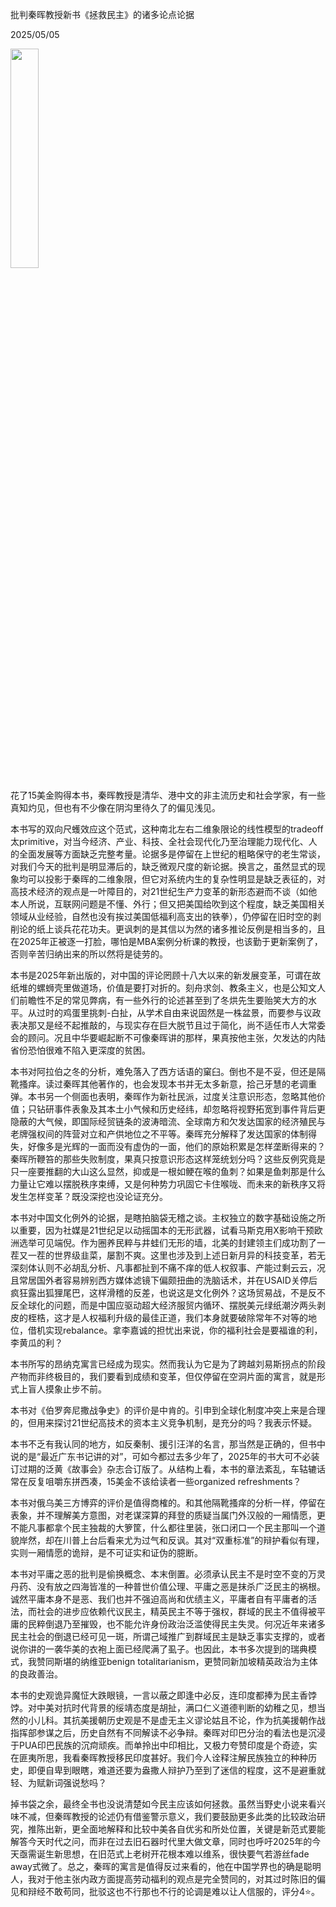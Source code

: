 批判秦晖教授新书《拯救民主》的诸多论点论据

2025/05/05

<img src="https://github.com/user-attachments/assets/63fe83ec-25a2-48a9-a40f-eeb4fb2bb80a" width="30%" height="30%">


花了15美金购得本书，秦晖教授是清华、港中文的非主流历史和社会学家，有一些真知灼见，但也有不少像在阴沟里待久了的偏见浅见。

本书写的双向尺蠖效应这个范式，这种南北左右二维象限论的线性模型的tradeoff太primitive，对当今经济、产业、科技、全社会现代化乃至治理能力现代化、人的全面发展等方面缺乏完整考量。论据多是停留在上世纪的粗略保守的老生常谈，对我们今天的批判是明显滞后的，缺乏微观尺度的新论据。换言之，虽然显式的现象均可以投影于秦晖的二维象限，但它对系统内生的复杂性明显是缺乏表征的，对高技术经济的观点是一叶障目的，对21世纪生产力变革的新形态避而不谈（如他本人所说，互联网问题是不懂、外行；但又把美国给吹到这个程度，缺乏美国相关领域从业经验，自然也没有挨过美国低福利高支出的铁拳），仍停留在旧时空的剥削论的纸上谈兵花花功夫。更讽刺的是其信以为然的诸多推论反例是相当多的，且在2025年正被逐一打脸，哪怕是MBA案例分析课的教授，也该勤于更新案例了，否则辛苦归纳出来的所以然将是徒劳的。

本书是2025年新出版的，对中国的评论罔顾十八大以来的新发展变革，可谓在故纸堆的螺蛳壳里做道场，价值是要打对折的。刻舟求剑、教条主义，也是公知文人们前瞻性不足的常见弊病，有一些外行的论述甚至到了冬烘先生要贻笑大方的水平。从过时的鸡蛋里挑刺-白扯，从学术自由来说固然是一株盆景，而要参与议政表决那又是经不起推敲的，与现实存在巨大脱节且过于简化，尚不适任市人大常委会的顾问。况且中华要崛起断不可像秦晖讲的那样，果真按他主张，欠发达的内陆省份恐怕很难不陷入更深度的贫困。

本书对阿拉伯之冬的分析，难免落入了西方话语的窠臼。倒也不是不妥，但还是隔靴搔痒。读过秦晖其他著作的，也会发现本书并无太多新意，拾己牙慧的老调重弹。本书另一个侧面也表明，秦晖作为新社民派，过度关注意识形态，忽略其他价值；只钻研事件表象及其本土小气候和历史经纬，却忽略将视野拓宽到事件背后更隐蔽的大气候，即国际经贸链条的波涛暗流、全球南方和欠发达国家的经济殖民与老牌强权间的阵营对立和产供地位之不平等。秦晖充分解释了发达国家的体制得失，好像多是光辉的一面而没有虚伪的一面，他们的原始积累是怎样垄断得来的？秦晖所鞭笞的那些失败制度，果真只按意识形态这样笼统划分吗？这些反例究竟是只一座要推翻的大山这么显然，抑或是一根如鲠在喉的鱼刺？如果是鱼刺那是什么力量让它难以摆脱秩序束缚，又是何种势力巩固它卡住喉咙、而未来的新秩序又将发生怎样变革？既没深挖也没论证充分。

本书对中国文化例外的论据，是瞎拍脑袋无稽之谈。主权独立的数字基础设施之所以重要，因为社媒是21世纪足以动摇国本的无形武器，试看马斯克用X影响干预欧洲选举可见端倪。作为圈养民粹与井蛙们无形的墙，北美的封建领主们成功割了一茬又一茬的世界级韭菜，屡割不爽。这里也涉及到上述日新月异的科技变革，若无深刻体认则不必胡乱分析、凡事都扯到不痛不痒的低人权叙事、产能过剩云云，况且常居国外者容易辨别西方媒体滤镜下偏颇扭曲的洗脑话术，并在USAID关停后疯狂露出狐狸尾巴，这样滑稽的反差，也说这是文化例外？这场贸易战，不是反不反全球化的问题，而是中国应驱动超大经济服贸内循环、摆脱美元绿纸潮汐两头剥皮的桎梏，这才是人权福利升级的最佳正道，我们本身就要破除常年不对等的地位，借机实现rebalance。拿李嘉诚的担忧出来说，你的福利社会是要福谁的利，李黄瓜的利？

本书所写的昂纳克寓言已经成为现实。然而我认为它是为了跨越刘易斯拐点的阶段产物而非终极目的，我们要看到成绩和变革，但仅停留在空洞片面的寓言，就是形式上盲人摸象止步不前。

本书对《伯罗奔尼撒战争史》的评价是中肯的。引申到全球化制度冲突上来是合理的，但用来探讨21世纪高技术的资本主义竞争机制，是充分的吗？我表示怀疑。

本书不乏有我认同的地方，如反秦制、援引汪洋的名言，那当然是正确的，但书中说的是“最近广东书记讲的对”，可如今都过去多少年了，2025年的书大可不必装订过期的泛黄《故事会》杂志合订版了。从结构上看，本书的章法紊乱，车轱辘话常在反复咀嚼东拼西凑，15美金不该给读者一些organized refreshments？

本书对俄乌美三方博弈的评价是值得商榷的。和其他隔靴搔痒的分析一样，停留在表象，并不理解美方意图，对老谋深算的拜登的质疑当属门外汉般的一厢情愿，更不能凡事都拿个民主独裁的大箩筐，什么都往里装，张口闭口一个民主那叫一个道貌岸然，却在川普上台后看来尤为过气和反讽。其对“双重标准”的辩护看似有理，实则一厢情愿的诡辩，是不可证实和证伪的臆断。

本书对平庸之恶的批判是偷换概念、本末倒置。必须承认民主不是时空不变的万灵丹药、没有放之四海皆准的一种普世价值公理、平庸之恶是抹杀广泛民主的祸根。诚然平庸本身不是恶、我们也并不强迫高尚和优绩主义，平庸者自有平庸者的活法，而社会的进步应依赖代议民主，精英民主不等于强权，群域的民主不值得被平庸的民粹倒退乃至摧毁，也不能允许身份政治泛滥使得民主失灵。何况近年来诸多民主社会的倒退已经可见一斑，所谓己域推广到群域民主是缺乏事实支撑的，或者说你讲的一袭华美的衣袍上面已经爬满了虱子。也因此，本书多次提到的瑞典模式，我赞同斯堪的纳维亚benign totalitarianism，更赞同新加坡精英政治为主体的良政善治。

本书的史观诡异魔怔大跌眼镜，一言以蔽之即逢中必反，连印度都捧为民主香饽饽。对中美对抗时代背景的绥靖态度是胡扯，满口仁义道德判断的幼稚之见，想当然的小儿科。其抗美援朝历史观是不是虚无主义谬论姑且不论，作为抗美援朝作战指挥部参谋之后，历史自然有不同解读不必争辩。秦晖对印巴分治的看法也是沉浸于PUA印巴民族的沉疴顽疾。而单拎出中印相比，又极力夸赞印度是个奇迹，实在匪夷所思，我看秦晖教授移民印度甚好。我们今人诠释注解民族独立的种种历史，即便自卑到眼瞎，难道还要为盎撒人辩护乃至到了迷信的程度，这不是避重就轻、为赋新词强说愁吗？

掉书袋之余，最终全书也没说清楚如今民主应该如何拯救。虽然当野史小说来看兴味不减，但秦晖教授的论述仍有借鉴警示意义，我们要鼓励更多此类的比较政治研究，推陈出新，更全面地解释和比较中美各自优劣和所处位置，关键是新范式要能解答今天时代之问，而非在过去旧石器时代里大做文章，同时也呼吁2025年的今天亟需诞生新思想，在旧范式上老树开花根本难以维系，很快要气若游丝fade away式微了。总之，秦晖的寓言是值得反过来看的，他在中国学界也的确是聪明人，我对于他主张内政方面提高劳动福利的观点是完全赞同的，对其过时陈旧的偏见和辩经不敢苟同，批驳这也不行那也不行的论调是难以让人信服的，评分4⭐️。
